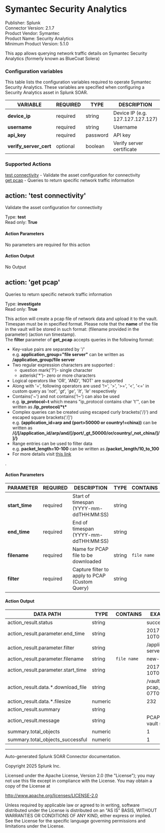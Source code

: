 # Symantec Security Analytics

Publisher: Splunk \
Connector Version: 2.1.7 \
Product Vendor: Symantec \
Product Name: Security Analytics \
Minimum Product Version: 5.1.0

This app allows querying network traffic details on Symantec Security Analytics (formerly known as BlueCoat Solera)

### Configuration variables

This table lists the configuration variables required to operate Symantec Security Analytics. These variables are specified when configuring a Security Analytics asset in Splunk SOAR.

VARIABLE | REQUIRED | TYPE | DESCRIPTION
-------- | -------- | ---- | -----------
**device_ip** | required | string | Device IP (e.g. 127.127.127.127) |
**username** | required | string | Username |
**api_key** | required | password | API key |
**verify_server_cert** | optional | boolean | Verify server certificate |

### Supported Actions

[test connectivity](#action-test-connectivity) - Validate the asset configuration for connectivity \
[get pcap](#action-get-pcap) - Queries to return specific network traffic information

## action: 'test connectivity'

Validate the asset configuration for connectivity

Type: **test** \
Read only: **True**

#### Action Parameters

No parameters are required for this action

#### Action Output

No Output

## action: 'get pcap'

Queries to return specific network traffic information

Type: **investigate** \
Read only: **True**

This action will create a pcap file of network data and upload it to the vault. Timespan must be in specified format. Please note that the <b>name</b> of the file in the vault will be stored in such format: (filename provided in the parameter) (action run timestamp).<br>The <b>filter</b> parameter of <b>get_pcap</b> accepts queries in the following format:<br><ul><li>Key-value pairs are separated by '/'<br>e.g. <b>application_group="file server"</b> can be written as <b>/application_group/file server</b></li><li>Two regular expression characters are supported : <ul><li>question mark('?')- single character</li> <li>asterisk('\*')- zero or more characters</li></ul></li><li>Logical operators like 'OR', 'AND', 'NOT' are supported</li><li>Along with '=', following operators are used '!=', '>', '>=', '\<', '\<=' in custom query as '_not_', '_gt_', '_ge_', '_lt_', '_le_' respectively</li><li>Contains('~') and not contains('!~') can also be used <br>e.g. <b>ip_protocol~t</b> which means "ip_protocol contains char 't'", can be written as <b>/ip_protocol/\*t\*</b> </li><li>Complex queries can be created using escaped curly brackets('/}') and escaped square brackets('/\]') <br>e.g. <b>(application_id=arp and (port>50000 or country!=china))</b> can be written as <b>/{/\[/application_id/arp/and/[/port/\_gt_50000/or/country/\_not_china/]/\]/}</b> </li><li>Range entries can be used to filter data <br>e.g. <b>packet_length=10-100</b> can be written as <b>/packet_length/10_to_100</b> </li><li>For more details visit <a href="https://origin-symwisedownload.symantec.com/resources/webguides/security_analytics/7.3.2/webguide/desktop/ENG/Analytics/Filtering/wildcards_and_logical_operators.htm" target="_blank">this link</a></li></ul>.

#### Action Parameters

PARAMETER | REQUIRED | DESCRIPTION | TYPE | CONTAINS
--------- | -------- | ----------- | ---- | --------
**start_time** | required | Start of timespan (YYYY-mm-ddTHH:MM:SS) | string | |
**end_time** | required | End of timespan (YYYY-mm-ddTHH:MM:SS) | string | |
**filename** | required | Name for PCAP file to be downloaded | string | `file name` |
**filter** | required | Capture filter to apply to PCAP (Custom Query) | string | |

#### Action Output

DATA PATH | TYPE | CONTAINS | EXAMPLE VALUES
--------- | ---- | -------- | --------------
action_result.status | string | | success failed |
action_result.parameter.end_time | string | | 2017-03-10T06:20:00 |
action_result.parameter.filter | string | | /application_group/file server |
action_result.parameter.filename | string | `file name` | new-pcap |
action_result.parameter.start_time | string | | 2017-03-10T05:50:00 |
action_result.data.\*.download_file | string | | /vault/tmp/new-pcap_2019-06-07T09:31:43.pcap |
action_result.data.\*.filesize | numeric | | 232 |
action_result.summary | string | | |
action_result.message | string | | PCAP file written to vault successfully |
summary.total_objects | numeric | | 1 |
summary.total_objects_successful | numeric | | 1 |

______________________________________________________________________

Auto-generated Splunk SOAR Connector documentation.

Copyright 2025 Splunk Inc.

Licensed under the Apache License, Version 2.0 (the "License");
you may not use this file except in compliance with the License.
You may obtain a copy of the License at

http://www.apache.org/licenses/LICENSE-2.0

Unless required by applicable law or agreed to in writing,
software distributed under the License is distributed on an "AS IS" BASIS,
WITHOUT WARRANTIES OR CONDITIONS OF ANY KIND, either express or implied.
See the License for the specific language governing permissions and limitations under the License.
